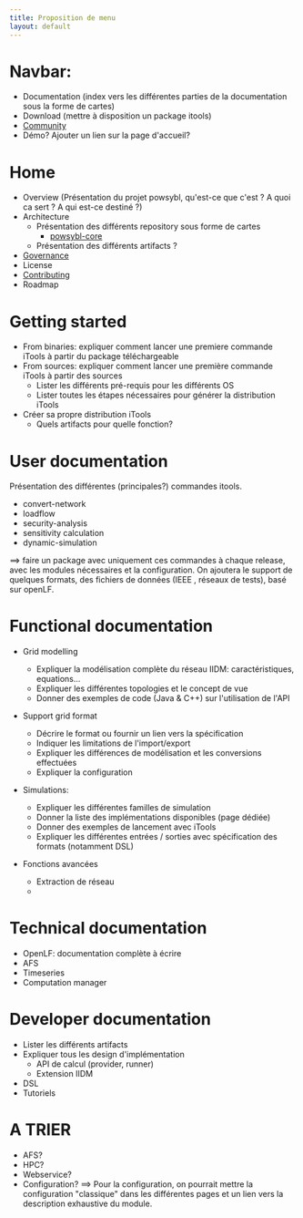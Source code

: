 ```yaml
---
title: Proposition de menu
layout: default
---
```


# Navbar:
- Documentation (index vers les différentes parties de la documentation sous la forme de cartes)
- Download (mettre à disposition un package itools)
- [Community](../community/index.md)
- Démo? Ajouter un lien sur la page d'accueil?

# Home
- Overview (Présentation du projet powsybl, qu'est-ce que c'est ? A quoi ca sert ? A qui est-ce destiné ?)
- Architecture
    - Présentation des différents repository sous forme de cartes
        - [powsybl-core](powsybl-core.md)
    - Présentation des différents artifacts ?
- [Governance](../overview/governance.md)
- License
- [Contributing](../overview/contributing.md)
- Roadmap

# Getting started
- From binaries: expliquer comment lancer une premiere commande iTools à partir du package téléchargeable
- From sources: expliquer comment lancer une première commande iTools à partir des sources
    - Lister les différents pré-requis pour les différents OS
    - Lister toutes les étapes nécessaires pour générer la distribution iTools
- Créer sa propre distribution iTools
    - Quels artifacts pour quelle fonction?


# User documentation
Présentation des différentes (principales?) commandes itools.
- convert-network
- loadflow
- security-analysis
- sensitivity calculation
- dynamic-simulation

==> faire un package avec uniquement ces commandes à chaque release, avec les modules nécessaires et la configuration. On ajoutera le support de quelques formats, des fichiers de données (IEEE , réseaux de tests), basé sur openLF.

# Functional documentation
- Grid modelling
    - Expliquer la modélisation complète du réseau IIDM: caractéristiques, equations...
    - Expliquer les différentes topologies et le concept de vue
    - Donner des exemples de code (Java & C++) sur l'utilisation de l'API
    
- Support grid format
    - Décrire le format ou fournir un lien vers la spécification
    - Indiquer les limitations de l'import/export
    - Expliquer les différences de modélisation et les conversions effectuées
    - Expliquer la configuration

- Simulations:
    - Expliquer les différentes familles de simulation
    - Donner la liste des implémentations disponibles (page dédiée)
    - Donner des exemples de lancement avec iTools
    - Expliquer les différentes entrées / sorties avec spécification des formats (notamment DSL)


- Fonctions avancées
    - Extraction de réseau
    - 
 
# Technical documentation
- OpenLF: documentation complète à écrire
- AFS
- Timeseries
- Computation manager


# Developer documentation
- Lister les différents artifacts
- Expliquer tous les design d'implémentation
    - API de calcul (provider, runner)
    - Extension IIDM
- DSL
- Tutoriels


# A TRIER
- AFS?
- HPC?
- Webservice?
- Configuration?
    ==> Pour la configuration, on pourrait mettre la configuration "classique" dans les différentes pages et un lien vers la description exhaustive du module.
